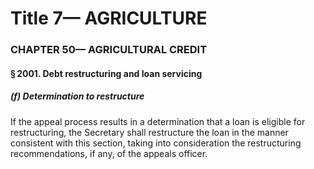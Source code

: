 
# Title 7— AGRICULTURE
### CHAPTER 50— AGRICULTURAL CREDIT
#### § 2001. Debt restructuring and loan servicing
##### (f) Determination to restructure

If the appeal process results in a determination that a loan is eligible for restructuring, the Secretary shall restructure the loan in the manner consistent with this section, taking into consideration the restructuring recommendations, if any, of the appeals officer.
